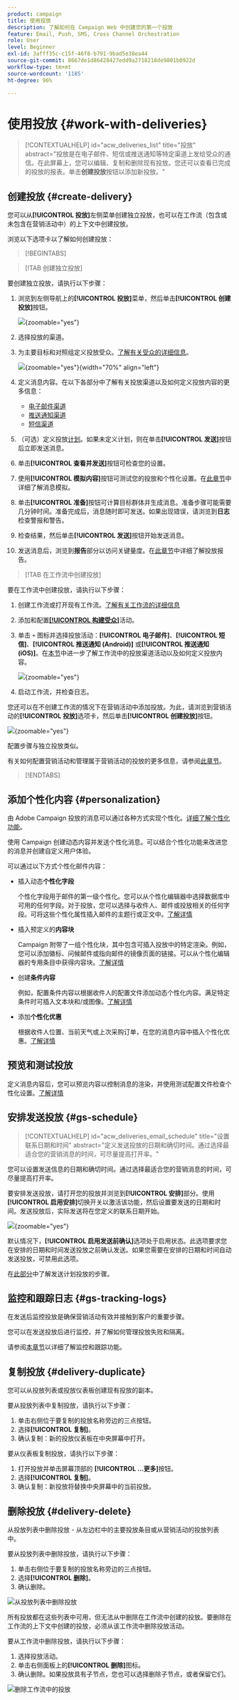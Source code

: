 ```yaml
---
product: campaign
title: 使用投放
description: 了解如何在 Campaign Web 中创建您的第一个投放
feature: Email, Push, SMS, Cross Channel Orchestration
role: User
level: Beginner
exl-id: 3afff35c-c15f-46f8-b791-9bad5e38ea44
source-git-commit: 8667de1d86428427edd9a2718218de9801b0922d
workflow-type: tm+mt
source-wordcount: '1185'
ht-degree: 96%

---
```


# 使用投放 {#work-with-deliveries}

>[!CONTEXTUALHELP]
>id="acw_deliveries_list"
>title="投放"
>abstract="投放是在电子邮件、短信或推送通知等特定渠道上发给受众的通信。在此屏幕上，您可以编辑、复制和删除现有投放。您还可以查看已完成的投放的报表。单击&#x200B;**创建投放**&#x200B;按钮以添加新投放。"

## 创建投放 {#create-delivery}

您可以从&#x200B;**[!UICONTROL 投放]**&#x200B;左侧菜单创建独立投放，也可以在工作流（包含或未包含在营销活动中）的上下文中创建投放。

浏览以下选项卡以了解如何创建投放：

>[!BEGINTABS]

>[!TAB 创建独立投放]

要创建独立投放，请执行以下步骤：

1. 浏览到左侧导航上的&#x200B;**[!UICONTROL 投放]**&#x200B;菜单，然后单击&#x200B;**[!UICONTROL 创建投放]**&#x200B;按钮。

   ![](assets/create-a-delivery.png){zoomable="yes"}

1. 选择投放的渠道。
1. 为主要目标和对照组定义投放受众。[了解有关受众的详细信息](../audience/about-recipients.md)。

   ![](assets/select-audience.png){zoomable="yes"}{width="70%" align="left"}

1. 定义消息内容。在以下各部分中了解有关投放渠道以及如何定义投放内容的更多信息：

   * [电子邮件渠道](../email/create-email.md)
   * [推送通知渠道](../push/gs-push.md)
   * [短信渠道](../sms/create-sms.md)

1. （可选）定义投放[计划](#gs-schedule)。如果未定义计划，则在单击&#x200B;**[!UICONTROL 发送]**&#x200B;按钮后立即发送消息。
1. 单击&#x200B;**[!UICONTROL 查看并发送]**&#x200B;按钮可检查您的设置。
1. 使用&#x200B;**[!UICONTROL 模拟内容]**&#x200B;按钮可测试您的投放和个性化设置。在[此章节](../preview-test/preview-test.md)中详细了解消息模拟。
1. 单击&#x200B;**[!UICONTROL 准备]**&#x200B;按钮可计算目标群体并生成消息。准备步骤可能需要几分钟时间。准备完成后，消息随时即可发送。如果出现错误，请浏览到&#x200B;**日志**&#x200B;检查警报和警告。
1. 检查结果，然后单击&#x200B;**[!UICONTROL 发送]**&#x200B;按钮开始发送消息。
1. 发送消息后，浏览到&#x200B;**报告**&#x200B;部分以访问关键量度。在[此章节](../reporting/delivery-reports.md)中详细了解投放报告。

>[!TAB 在工作流中创建投放]

要在工作流中创建投放，请执行以下步骤：

1. 创建工作流或打开现有工作流。[了解有关工作流的详细信息](../workflows/gs-workflow-creation.md#gs-workflow-steps)
1. 添加和配置[**[!UICONTROL 构建受众]**](../workflows/activities/build-audience.md)活动。
1. 单击 `+` 图标并选择投放活动：**[!UICONTROL 电子邮件]**、**[!UICONTROL 短信]**、**[!UICONTROL 推送通知 (Android)]** 或&#x200B;**[!UICONTROL 推送通知 (iOS)]**。在[本节](../workflows/activities/channels.md)中进一步了解工作流中的投放渠道活动以及如何定义投放内容。

   ![](assets/add-delivery-in-wf.png){zoomable="yes"}

1. 启动工作流，并检查日志。

您还可以在不创建工作流的情况下在营销活动中添加投放。为此，请浏览到营销活动的&#x200B;**[!UICONTROL 投放]**&#x200B;选项卡，然后单击&#x200B;**[!UICONTROL 创建投放]**&#x200B;按钮。

![](assets/new-campaign-delivery.png){zoomable="yes"}

配置步骤与独立投放类似。

有关如何配置营销活动和管理属于营销活动的投放的更多信息，请参阅[此章节](../campaigns/gs-campaigns.md)。

>[!ENDTABS]


## 添加个性化内容 {#personalization}

由 Adobe Campaign 投放的消息可以通过各种方式实现个性化。[详细了解个性化功能](../personalization/gs-personalization.md)。

使用 Campaign 创建动态内容并发送个性化消息。可以结合个性化功能来改进您的消息并创建自定义用户体验。

可以通过以下方式个性化邮件内容：

* 插入动态&#x200B;**个性化字段**

  个性化字段用于邮件的第一级个性化。您可以从个性化编辑器中选择数据库中可用的任何字段。对于投放，您可以选择与收件人、邮件或投放相关的任何字段。可将这些个性化属性插入邮件的主题行或正文中。[了解详情](../personalization/personalize.md)

* 插入预定义的&#x200B;**内容块**

  Campaign 附带了一组个性化块，其中包含可插入投放中的特定渲染。例如，您可以添加徽标、问候邮件或指向邮件的镜像页面的链接。可以从个性化编辑器的专用条目中获得内容块。[了解详情](../personalization/personalize.md#ootb-content-blocks)

* 创建&#x200B;**条件内容**

  例如，配置条件内容以根据收件人的配置文件添加动态个性化内容。满足特定条件时可插入文本块和/或图像。[了解详情](../personalization/conditions.md)

* 添加&#x200B;**个性化优惠**

  根据收件人位置、当前天气或上次采购订单，在您的消息内容中插入个性化优惠。[了解详情](../msg/offers.md)

## 预览和测试投放

定义消息内容后，您可以预览内容以控制消息的渲染，并使用测试配置文件检查个性化设置。[了解详情](../preview-test/preview-test.md)

## 安排发送投放 {#gs-schedule}

>[!CONTEXTUALHELP]
>id="acw_deliveries_email_schedule"
>title="设置联系日期和时间"
>abstract="定义发送投放的日期和确切时间。通过选择最适合您的营销消息的时间，可尽量提高打开率。"

您可以设置发送信息的日期和确切时间。通过选择最适合您的营销消息的时间，可尽量提高打开率。

要安排发送投放，请打开您的投放并浏览到&#x200B;**[!UICONTROL 安排]**&#x200B;部分。使用&#x200B;**[!UICONTROL 启用安排]**&#x200B;切换开关以激活该功能，然后设置要发送的日期和时间。发送投放后，实际发送将在您定义的联系日期开始。

![](assets/schedule.png){zoomable="yes"}

默认情况下，**[!UICONTROL 启用发送前确认]**&#x200B;选项处于启用状态。此选项要求您在安排的日期和时间发送投放之前确认发送。如果您需要在安排的日期和时间自动发送投放，可禁用此选项。

在[此部分](../monitor/prepare-send.md#schedule-the-send)中了解发送计划投放的步骤。

## 监控和跟踪日志 {#gs-tracking-logs}

在发送后监控投放是确保营销活动有效并接触到客户的重要步骤。

您可以在发送投放后进行监控，并了解如何管理投放失败和隔离。

请参阅[本章节](../reporting/gs-reports.md)以详细了解监控和跟踪功能。

## 复制投放 {#delivery-duplicate}

您可以从投放列表或投放仪表板创建现有投放的副本。

要从投放列表中复制投放，请执行以下步骤：

1. 单击右侧位于要复制的投放名称旁边的三点按钮。
1. 选择&#x200B;**[!UICONTROL 复制]**。
1. 确认复制：新的投放仪表板在中央屏幕中打开。

要从仪表板复制投放，请执行以下步骤：

1. 打开投放并单击屏幕顶部的 **[!UICONTROL ...更多]**&#x200B;按钮。
1. 选择&#x200B;**[!UICONTROL 复制]**。
1. 确认复制：新投放将替换中央屏幕中的当前投放。

## 删除投放 {#delivery-delete}

从投放列表中删除投放 - 从左边栏中的主要投放条目或从营销活动的投放列表中。

要从投放列表中删除投放，请执行以下步骤：

1. 单击右侧位于要复制的投放名称旁边的三点按钮。
1. 选择&#x200B;**[!UICONTROL 删除]**。
1. 确认删除。

![从投放列表中删除投放](assets/delete-delivery-from-list.png)

所有投放都在这些列表中可用，但无法从中删除在工作流中创建的投放。要删除在工作流的上下文中创建的投放，必须从该工作流中删除投放活动。

要从工作流中删除投放，请执行以下步骤：

1. 选择投放活动。
1. 单击右侧面板上的&#x200B;**[!UICONTROL 删除]**&#x200B;图标。
1. 确认删除。如果投放具有子节点，您也可以选择删除子节点，或者保留它们。

![删除工作流中的投放](assets/delete-delivery-from-wf.png)
